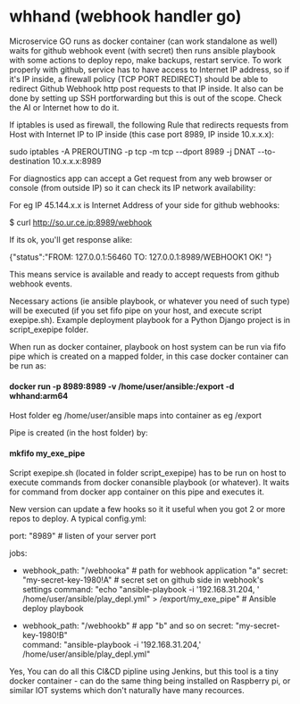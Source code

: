 # whhand (webhook handler go)
Microservice GO runs as docker container (can work standalone as well) waits for github webhook event (with secret) then runs ansible playbook with some actions to deploy repo, 
make backups, restart service. To work properly with github, service has to have access to Internet IP address, so if it's IP inside, 
a firewall policy (TCP PORT REDIRECT) should be able to redirect Github Webhook http post requests to that IP inside. It also can be done by setting up SSH portforwarding but this is out of the scope. Check the AI or Internet how to do it.

If iptables is used as firewall, the following Rule that redirects requests 
from Host with Internet IP to IP inside (this case port 8989, IP inside 10.x.x.x):

sudo iptables -A PREROUTING -p tcp -m tcp --dport 8989 -j DNAT --to-destination 10.x.x.x:8989

For diagnostics app can accept a Get request from any web browser or console (from outside IP) so it can check its IP network
availability:

For eg IP 45.144.x.x is Internet Address of your side for github webhooks:

$ curl http://so.ur.ce.ip:8989/webhook

If its ok, you'll get response alike:

{"status":"FROM: 127.0.0.1:56460 TO: 127.0.0.1:8989/WEBHOOK1 OK! "}

This means service is available and ready to accept requests from github webhook 
events.

Necessary actions (ie ansible playbook, or whatever you need of such type) will 
be executed (if you set fifo pipe on your host, and execute script exepipe.sh).
Example deployment playbook for a Python Django project is in script_exepipe folder.


When run as docker container, playbook on host system can be run via fifo pipe 
which is created on a mapped folder, in this case docker container can be run as:

#### docker run -p 8989:8989 -v /home/user/ansible:/export -d whhand:arm64

Host folder eg /home/user/ansible maps into container as eg /export 

Pipe is created (in the host folder) by: 
#### mkfifo my_exe_pipe

Script exepipe.sh (located in folder script_exepipe) has to be run on host 
to execute commands from docker conansible playbook (or whatever). 
It waits for command from docker app container on this pipe and executes it.

New version can update a few hooks so it it useful when you got 2 or more repos to deploy. A typical config.yml:

port: "8989"  # listen of your server port

jobs:
  - webhook_path: "/webhooka"  # path for webhook application "a"
    secret: "my-secret-key-1980!A"  # secret set on github side in webhook's settings
    command: "echo \"ansible-playbook -i '192.168.31.204, ' /home/user/ansible/play_depl.yml\" > /export/my_exe_pipe"  # Ansible deploy playbook

  - webhook_path: "/webhookb"  # app "b" and so on
    secret: "my-secret-key-1980!B"  
    command: "ansible-playbook -i '192.168.31.204,' /home/user/ansible/play_depl.yml"



Yes, You can do all this CI&CD pipline using Jenkins, 
but this tool is a tiny docker container - can do the same thing being installed on Raspberry pi, 
or similar IOT systems which don't naturally have many recources.